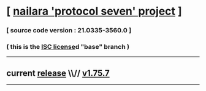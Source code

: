 
# [ [nailara 'protocol seven' project](http://nailara.network/) ]

### [ source code version : 21.0335-3560.0 ]

### ( this is the [ISC license](license)d "base" branch )
---
## current [release](https://github.com/taekiten/nailara/releases) \\\\// [v1.75.7](https://github.com/taekiten/nailara/releases/tag/v1.75.7)
---
